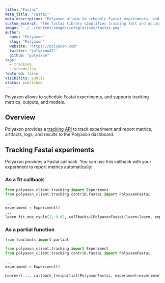```yaml
---
title: "Fastai"
meta_title: "Fastai"
meta_description: "Polyaxon allows to schedule Fastai experiments, and supports tracking metrics, outputs, and models natively."
custom_excerpt: "The fastai library simplifies training fast and accurate neural nets using modern best practices."
image: "../../content/images/integrations/fastai.png"
author:
  name: "Polyaxon"
  slug: "Polyaxon"
  website: "https://polyaxon.com"
  twitter: "polyaxonAI"
  github: "polyaxon"
tags: 
  - tracking
  - scheduling
featured: false
visibility: public
status: published
---
```


Polyaxon allows to schedule Fastai experiments, and supports tracking metrics, outputs, and models.

## Overview

Polyaxon provides a [tracking API](/references/polyaxon-tracking-api/) to track experiment and report metrics, artifacts, logs, and results to the Polyaxon dashboard.

## Tracking Fastai experiments

Polyaxon provides a Fastai callback. You can use this callback with your experiment to report metrics automatically:

### As a fit callback

```python
from polyaxon_client.tracking import Experiment
from polyaxon_client.tracking.contrib.fastai import PolyaxonFastai

...
experiment = Experiment()
...
learn.fit_one_cycle(1, 0.02, callbacks=[PolyaxonFastai(learn=learn, experiment=experiment, monitor='accuracy')])
```

### As a partial function

```python
from functools import partial

from polyaxon_client.tracking import Experiment
from polyaxon_client.tracking.contrib.fastai import PolyaxonFastai

...
experiment = Experiment()
...
Learner(..., callback_fns=partial(PolyaxonFastai, experiment=experiment, ...), ...)
```
